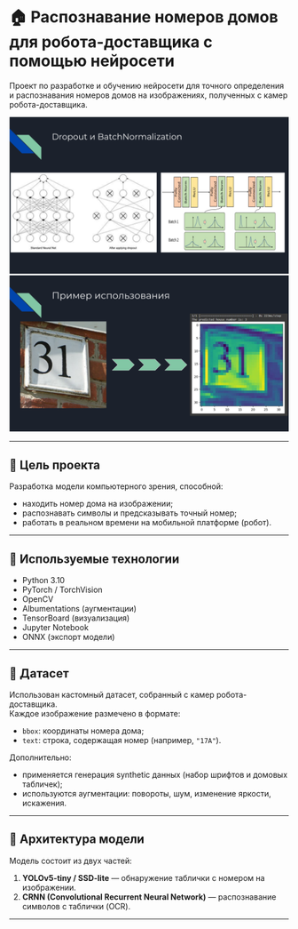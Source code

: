 # 🏠 Распознавание номеров домов для робота-доставщика с помощью нейросети

Проект по разработке и обучению нейросети для точного определения и распознавания номеров домов на изображениях, полученных с камер робота-доставщика.

![Sample Detection](./Screenshots/1.png)  
![Training Progress](./Screenshots/2.png)  

---

## 🎯 Цель проекта

Разработка модели компьютерного зрения, способной:
- находить номер дома на изображении;
- распознавать символы и предсказывать точный номер;
- работать в реальном времени на мобильной платформе (робот).

---

## 🧠 Используемые технологии

- Python 3.10  
- PyTorch / TorchVision  
- OpenCV  
- Albumentations (аугментации)  
- TensorBoard (визуализация)  
- Jupyter Notebook  
- ONNX (экспорт модели)

---

## 📁 Датасет

Использован кастомный датасет, собранный с камер робота-доставщика.  
Каждое изображение размечено в формате:
- `bbox`: координаты номера дома;
- `text`: строка, содержащая номер (например, `"17A"`).

Дополнительно:
- применяется генерация synthetic данных (набор шрифтов и домовых табличек);
- используются аугментации: повороты, шум, изменение яркости, искажения.

---

## 🧪 Архитектура модели

Модель состоит из двух частей:
1. **YOLOv5-tiny / SSD-lite** — обнаружение таблички с номером на изображении.
2. **CRNN (Convolutional Recurrent Neural Network)** — распознавание символов с таблички (OCR).

---
